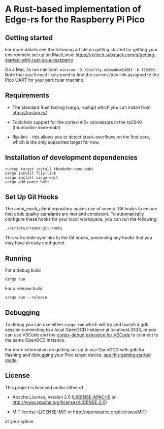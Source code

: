 # A Rust-based implementation of Edge-rs for the Raspberry Pi Pico

## Getting started

For more details see the following article on getting started for getting your environment set up
on Mac/Linux:
https://reltech.substack.com/p/getting-started-with-rust-on-a-raspberry

On a Mac, to run minicom: `minicom -D /dev/tty.usbmodem14201 -b 115200`. Note that you'll most likely
need to find the current /dev link assigned to the Pico UART for your particular machine.

## Requirements
- The standard Rust tooling (cargo, rustup) which you can install from https://rustup.rs/

- Toolchain support for the cortex-m0+ processors in the rp2040 (thumbv6m-none-eabi)

- flip-link - this allows you to detect stack-overflows on the first core, which is the only supported target for now.

## Installation of development dependencies
```
rustup target install thumbv6m-none-eabi
cargo install flip-link
cargo install cargo-edit
cargo add panic_halt
```

## Set Up Git Hooks

The ambi_mock_client repository makes use of several Git hooks to ensure that code quality standards are met and consistent. To automatically configure these hooks for your local workspace, you can run the following:
```bash
./scripts/create-git-hooks
```

This will create symlinks to the Git hooks, preserving any hooks that you may have already configured.

## Running

For a debug build
```
cargo run
```
For a release build
```
cargo run --release
```

## Debugging

To debug you can use either `cargo run` which will try and launch a gdb session connecting to a local OpenOCD instance
at localhost:3333, or you can use VSCode and the [cortex-debug extension for VSCode](https://marcelball.ca/projects/cortex-debug/) to connect to the same OpenOCD instance.

For more information on getting set up to use OpenOCD with gdb for flashing and debugging your Pico target device, [see this getting started guide](https://reltech.substack.com/p/getting-started-with-rust-on-a-raspberry).

## License

This project is licensed under either of

- Apache License, Version 2.0 ([LICENSE-APACHE](LICENSE-APACHE) or
  http://www.apache.org/licenses/LICENSE-2.0)

- MIT license ([LICENSE-MIT](LICENSE-MIT) or http://opensource.org/licenses/MIT)

at your option.
